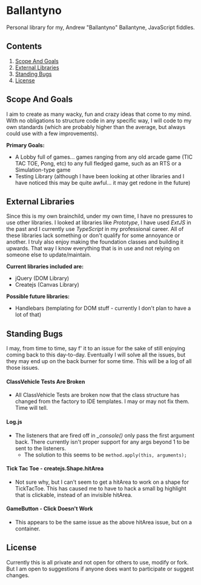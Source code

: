 # Ballantyno

Personal library for my, Andrew "Ballantyno" Ballantyne, JavaScript fiddles.

## Contents

1. [Scope And Goals](#scope-and-goals)
1. [External Libraries](#external-libraries)
1. [Standing Bugs](#standing-bugs)
1. [License](#license)

## Scope And Goals

I aim to create as many wacky, fun and crazy ideas that come to my mind. With no obligations to structure code in any specific way, I will
code to my own standards (which are probably higher than the average, but always could use with a few improvements).

**Primary Goals:**

 - A Lobby full of games... games ranging from any old arcade game (TIC TAC TOE, Pong, etc) to any full fledged game, such as an RTS or a
  Simulation-type game
 - Testing Library (although I have been looking at other libraries and I have noticed this may be quite awful... it may get redone in the
 future)

## External Libraries

Since this is my own brainchild, under my own time, I have no pressures to use other libraries. I looked at libraries like *Prototype*,
I have used *ExtJS* in the past and I currently use *TypeScript* in my professional career. All of these libraries lack something or don't
qualify for some annoyance or another. I truly also enjoy making the foundation classes and building it upwards. That way I know everything
that is in use and not relying on someone else to update/maintain.

**Current libraries included are:**

 - jQuery (DOM Library)
 - Createjs (Canvas Library)

**Possible future libraries:**

 - Handlebars (templating for DOM stuff - currently I don't plan to have a lot of that)

## Standing Bugs

I may, from time to time, say f' it to an issue for the sake of still enjoying coming back to this day-to-day. Eventually I will solve
all the issues, but they may end up on the back burner for some time. This will be a log of all those issues.

#### ClassVehicle Tests Are Broken

- All ClassVehicle Tests are broken now that the class structure has changed from the factory to IDE templates. I may or may not fix
 them. Time will tell.

#### Log.js

- The listeners that are fired off in *\_console()* only pass the first argument back. There currently isn't proper support for any args
  beyond 1 to be sent to the listeners.
    - The solution to this seems to be `method.apply(this, arguments);`

#### Tick Tac Toe - createjs.Shape.hitArea

- Not sure why, but I can't seem to get a hitArea to work on a shape for TickTacToe. This has caused me to have to hack a small bg
  highlight that is clickable, instead of an invisible hitArea.

#### GameButton - Click Doesn't Work

- This appears to be the same issue as the above hitArea issue, but on a container.

## License

Currently this is all private and not open for others to use, modify or fork. But I am open to suggestions if anyone does want to
 participate or suggest changes.
